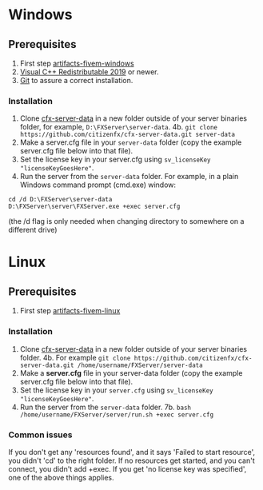 # Windows

## Prerequisites

1. First step [artifacts-fivem-windows](https://github.com/Mowayyy/artifacts-fivem-windows)
2. [Visual C++ Redistributable 2019](https://aka.ms/vs/16/release/VC_redist.x64.exe) or newer.
3. [Git](https://git-scm.com/download/win) to assure a correct installation.

### Installation

1. Clone [cfx-server-data](https://github.com/citizenfx/cfx-server-data) in a new folder outside of your server binaries folder, for example, `D:\FXServer\server-data`.
4b. `git clone https://github.com/citizenfx/cfx-server-data.git server-data`
2. Make a server.cfg file in your `server-data` folder (copy the example server.cfg file below into that file).
3. Set the license key in your server.cfg using `sv_licenseKey "licenseKeyGoesHere"`.
4. Run the server from the `server-data` folder. For example, in a plain Windows command prompt (cmd.exe) window:
```
cd /d D:\FXServer\server-data
D:\FXServer\server\FXServer.exe +exec server.cfg
```
(the /d flag is only needed when changing directory to somewhere on a different drive)

# Linux

## Prerequisites
1. First step [artifacts-fivem-linux](https://github.com/Mowayyy/artifacts-fivem-linux)

### Installation
1. Clone [cfx-server-data](https://github.com/citizenfx/cfx-server-data) in a new folder outside of your server binaries folder.
4b. For example `git clone https://github.com/citizenfx/cfx-server-data.git /home/username/FXServer/server-data`
2. Make a **server.cfg** file in your server-data folder (copy the example server.cfg file below into that file).
3. Set the license key in your `server.cfg` using `sv_licenseKey "licenseKeyGoesHere"`.
4. Run the server from the `server-data` folder.
7b. `bash /home/username/FXServer/server/run.sh +exec server.cfg`

### Common issues
If you don't get any 'resources found', and it says 'Failed to start resource', you didn't 'cd' to the right folder.
If no resources get started, and you can't connect, you didn't add +exec.
If you get 'no license key was specified', one of the above things applies.

